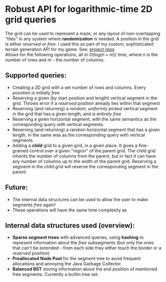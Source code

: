 # Robust API for logarithmic-time 2D grid queries
The grid can be used to represent a maze, or any layout of non-overlapping "tiles" in any system where **randomization** is needed. A position in the grid is either *reserved* or *free*.
I used this as part of my custom, sophisticated terrain generation API for my game. See: [project repo](https://github.com/Lukasz13866417/Game3D_OpenGL) <br>
Allows for the following operations, all in $O(log(n+m))$ time, where $n$ is the number of rows and $m$ - the number of columns. <br>
## Supported queries:
- Creating a 2D grid with a set number of rows and columns. Every posotion is initially *free* 
- Reserving a given (by start position and length) vertical segment in the grid. Throws error if a *reserved* position already lies within that segment
- Reserving (and returning) a *random, uniformly picked* vertical segment in the grid that has a given length, and is entirely *free*
- Reserving a given horizontal segment, with the same semantics as the corresponding query with vertical segments.
- Reserving (and returning) a random horizontal segment that has a given length, in the same was as the corresponding query with vertical segments.
- Adding a **child** grid to a given grid, in a given place. It gives a fine-grained control over a given "region" of the parent grid. The child grid inherits the number of columns from the parent, but in fact it can have any number of columns up to the width of the parent grid. Reserving a segment in the child grid will reserve the corresponding segment in the parent.
## Future:
- The internal data structures can be used to allow the user to make segments *free* again!
- These operations will have the same time complexity as
## Internal data structures used (overview):
- **Sparse segment trees** with advanced queries, using **hashing** to represent information about the *free* subsegments (but only the ones that can't be extended - from each side they either touch the border or a *reserved* position)
- **Preallocated Node Pool** for the segment tree to avoid frequent allocations and annoying the Java Garbage Collector.
- **Balanced BST** storing information about the end position of mentioned free segments. Currently a bulitin tree set.
